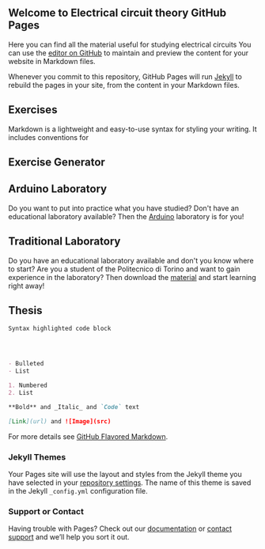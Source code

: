 ## Welcome to Electrical circuit theory GitHub Pages
Here you can find all the material useful for studying electrical circuits
You can use the [editor on GitHub](https://github.com/Lo-Hacker/electric-circuit-theory.github.io/edit/gh-pages/index.md) to maintain and preview the content for your website in Markdown files.

Whenever you commit to this repository, GitHub Pages will run [Jekyll](https://jekyllrb.com/) to rebuild the pages in your site, from the content in your Markdown files.

## Exercises

Markdown is a lightweight and easy-to-use syntax for styling your writing. It includes conventions for
## Exercise Generator
## Arduino Laboratory
Do you want to put into practice what you have studied? Don't have an educational laboratory available? Then the [Arduino](https://www.youtube.com/playlist?list=PLTUiZz9ic8dGnGcF4f2TXGYtYC5C-FNG4) laboratory is for you!

## Traditional Laboratory
Do you have an educational laboratory available and don't you  know where to start? Are you a student of the Politecnico di Torino and want to gain experience in the laboratory? Then download the [material](http://led.polito.it/main_it/material.asp) and start learning right away!

## Thesis

```markdown
Syntax highlighted code block




- Bulleted
- List

1. Numbered
2. List

**Bold** and _Italic_ and `Code` text

[Link](url) and ![Image](src)
```

For more details see [GitHub Flavored Markdown](https://guides.github.com/features/mastering-markdown/).

### Jekyll Themes

Your Pages site will use the layout and styles from the Jekyll theme you have selected in your [repository settings](https://github.com/Lo-Hacker/electric-circuit-theory.github.io/settings). The name of this theme is saved in the Jekyll `_config.yml` configuration file.

### Support or Contact

Having trouble with Pages? Check out our [documentation](https://docs.github.com/categories/github-pages-basics/) or [contact support](https://github.com/contact) and we’ll help you sort it out.
